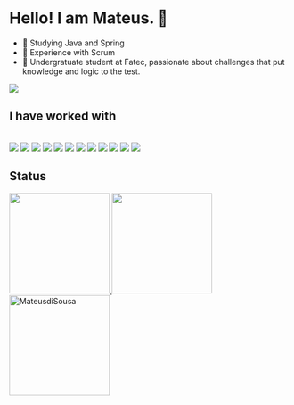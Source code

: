 
<h1>Hello! I am Mateus. 👋</h1>

- 🌱 Studying Java and Spring
- 🌟 Experience with Scrum
- 💬 Undergratuate student at Fatec, passionate about challenges that put knowledge and logic to the test.

<a href="https://www.linkedin.com/in/mateus-sousa-ba976423a/" target="_blank"><img src="https://img.shields.io/badge/-LinkedIn-%230077B5?style=for-the-badge&logo=linkedin&logoColor=white" target="_blank"></a> 
 
<h2>I have worked with </h2>
<div style="display: inline_block"><br>
  
<img src="https://img.shields.io/badge/spring-%236DB33F.svg?style=for-the-badge&logo=spring&logoColor=white" />
<img src="https://img.shields.io/badge/java-%23ED8B00.svg?style=for-the-badge&logo=openjdk&logoColor=white" />
<img src="https://img.shields.io/badge/typescript-%23007ACC.svg?style=for-the-badge&logo=typescript&logoColor=white" />     
<img src="https://img.shields.io/badge/javascript-%23323330.svg?style=for-the-badge&logo=javascript&logoColor=%23F7DF1E" />
<img src="https://img.shields.io/badge/nestjs-%23E0234E.svg?style=for-the-badge&logo=nestjs&logoColor=white" />
<img src="https://img.shields.io/badge/react-%2320232a.svg?style=for-the-badge&logo=react&logoColor=%2361DAFB">
<img src="https://img.shields.io/badge/python-3670A0?style=for-the-badge&logo=python&logoColor=ffdd54" />
<img src="https://img.shields.io/badge/html5-%23E34F26.svg?style=for-the-badge&logo=html5&logoColor=white" />
<img src="https://img.shields.io/badge/css3-%231572B6.svg?style=for-the-badge&logo=css3&logoColor=white" />
<img src="https://img.shields.io/badge/git-%23F05033.svg?style=for-the-badge&logo=git&logoColor=white" />
<img src="https://img.shields.io/badge/mysql-4479A1.svg?style=for-the-badge&logo=mysql&logoColor=white" />
<img src="https://img.shields.io/badge/postgres-%23316192.svg?style=for-the-badge&logo=postgresql&logoColor=white" />
</div>

<h2>Status</h2>
<div>
<a href="https://github.com/MateusdiSousa">
<img loading="lazy" height="180em" src="https://github-readme-stats.vercel.app/api?username=MateusdiSousa&show_icons=true&theme=dracula&include_all_commits=true"/>
<img loading="lazy" height="180em" src="https://github-readme-stats.vercel.app/api/top-langs/?username=MateusdiSousa&langs_count=12&layout=compact&theme=dracula" >
<img loading="lazy" height="180em" src="https://github-readme-streak-stats.herokuapp.com/?user=MateusdiSousa&theme=dracula" alt="MateusdiSousa" />
</div>

 ##
